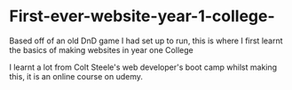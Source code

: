 # First-ever-website-year-1-college-
Based off of an old DnD game I had set up to run, this is where I first learnt the basics of making websites in year one College

I learnt a lot from Colt Steele's web developer's boot camp whilst making this, it is an online course on udemy.
